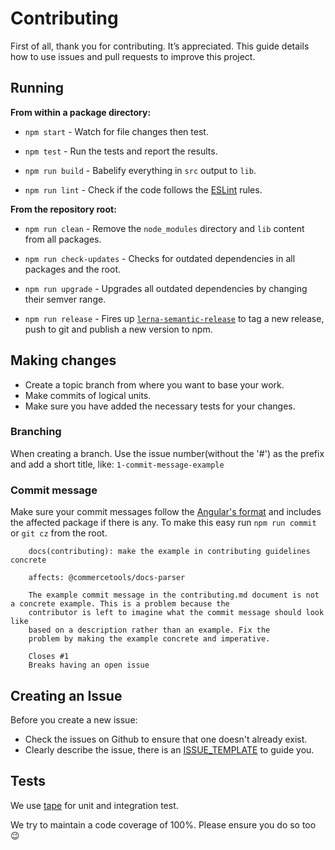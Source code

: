 # Contributing
First of all, thank you for contributing. It’s appreciated. This guide details how to use issues and pull requests to improve this project.

## Running
**From within a package directory:**
- `npm start` - Watch for file changes then test.

- `npm test` - Run the tests and report the results.

- `npm run build` - Babelify everything in `src` output to `lib`.

- `npm run lint` - Check if the code follows the [ESLint](https://github.com/commercetools/eslint-config) rules.

**From the repository root:**
- `npm run clean` - Remove the `node_modules` directory and `lib` content from all packages.

- `npm run check-updates` - Checks for outdated dependencies in all packages and the root.

- `npm run upgrade` - Upgrades all outdated dependencies by changing their semver range.

- `npm run release` - Fires up [`lerna-semantic-release`](https://github.com/atlassian/lerna-semantic-release/) to tag a new release, push to git and publish a new version to npm.

## Making changes
* Create a topic branch from where you want to base your work.
* Make commits of logical units.
* Make sure you have added the necessary tests for your changes.

### Branching
When creating a branch. Use the issue number(without the '#') as the prefix and add a short title, like: `1-commit-message-example`

### Commit message
Make sure your commit messages follow the [Angular's format](https://github.com/angular/angular.js/blob/master/CONTRIBUTING.md#-git-commit-guidelines) and includes the affected package if there is any. To make this easy run `npm run commit` or `git cz` from the root.
````
    docs(contributing): make the example in contributing guidelines concrete

    affects: @commercetools/docs-parser

    The example commit message in the contributing.md document is not a concrete example. This is a problem because the
    contributor is left to imagine what the commit message should look like
    based on a description rather than an example. Fix the
    problem by making the example concrete and imperative.

    Closes #1
    Breaks having an open issue
````

## Creating an Issue
Before you create a new issue:
  * Check the issues on Github to ensure that one doesn't already exist.
  * Clearly describe the issue, there is an [ISSUE_TEMPLATE](.github/ISSUE_TEMPLATE.md) to guide you.

## Tests
We use [tape](https://github.com/substack/tape) for unit and integration test.

We try to maintain a code coverage of 100%. Please ensure you do so too 😉
